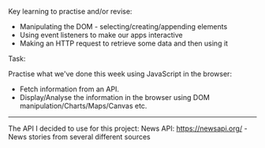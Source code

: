 Key learning to practise and/or revise:

- Manipulating the DOM - selecting/creating/appending elements
- Using event listeners to make our apps interactive
- Making an HTTP request to retrieve some data and then using it

Task:

Practise what we've done this week using JavaScript in the browser:

- Fetch information from an API.
- Display/Analyse the information in the browser using DOM manipulation/Charts/Maps/Canvas etc. 

---
The API I decided to use for this project:
News API: https://newsapi.org/ - News stories from several different sources
